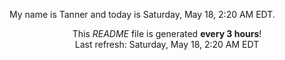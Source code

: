 My name is Tanner and today is Saturday, May 18, 2:20 AM EDT.

<p align="center">This <i>README</i> file is generated <b>every 3 hours</b>!</br>Last refresh: Saturday, May 18, 2:20 AM EDT<br /></p>
